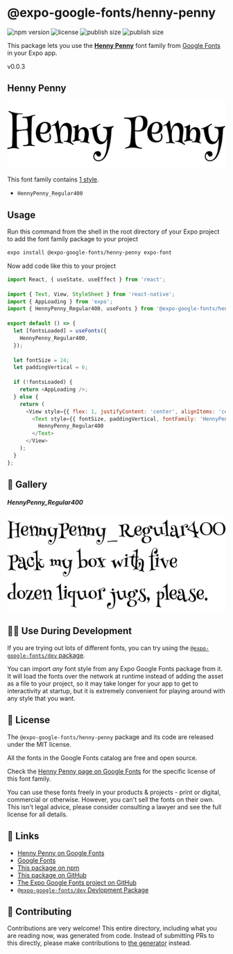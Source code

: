 # @expo-google-fonts/henny-penny

![npm version](https://flat.badgen.net/npm/v/@expo-google-fonts/henny-penny)
![license](https://flat.badgen.net/github/license/expo/google-fonts)
![publish size](https://flat.badgen.net/packagephobia/install/@expo-google-fonts/henny-penny)
![publish size](https://flat.badgen.net/packagephobia/publish/@expo-google-fonts/henny-penny)

This package lets you use the [**Henny Penny**](https://fonts.google.com/specimen/Henny+Penny) font family from [Google Fonts](https://fonts.google.com/) in your Expo app.

v0.0.3

## Henny Penny

![Henny Penny](./font-family.png)

This font family contains [1 style](#-gallery).

- `HennyPenny_Regular400`

## Usage

Run this command from the shell in the root directory of your Expo project to add the font family package to your project
```sh
expo install @expo-google-fonts/henny-penny expo-font
```

Now add code like this to your project
```js
import React, { useState, useEffect } from 'react';

import { Text, View, StyleSheet } from 'react-native';
import { AppLoading } from 'expo';
import { HennyPenny_Regular400, useFonts } from '@expo-google-fonts/henny-penny';

export default () => {
  let [fontsLoaded] = useFonts({
    HennyPenny_Regular400,
  });

  let fontSize = 24;
  let paddingVertical = 6;

  if (!fontsLoaded) {
    return <AppLoading />;
  } else {
    return (
      <View style={{ flex: 1, justifyContent: 'center', alignItems: 'center' }}>
        <Text style={{ fontSize, paddingVertical, fontFamily: 'HennyPenny_Regular400' }}>
          HennyPenny_Regular400
        </Text>
      </View>
    );
  }
};

```

## 🔡 Gallery

##### HennyPenny_Regular400
![HennyPenny_Regular400](./f0a1cf7a7ff413b8e4b7efebd74b65892f11e78dc663ec993b133ccfd9177864.ttf.png)


## 👩‍💻 Use During Development

If you are trying out lots of different fonts, you can try using the [`@expo-google-fonts/dev` package](https://github.com/expo/google-fonts/tree/master/font-packages/dev#readme).

You can import *any* font style from any Expo Google Fonts package from it. It will load the fonts
over the network at runtime instead of adding the asset as a file to your project, so it may take longer
for your app to get to interactivity at startup, but it is extremely convenient
for playing around with any style that you want.

## 📖 License

The `@expo-google-fonts/henny-penny` package and its code are released under the MIT license.

All the fonts in the Google Fonts catalog are free and open source.

Check the [Henny Penny page on Google Fonts](https://fonts.google.com/specimen/Henny+Penny) for the specific license of this font family.

You can use these fonts freely in your products & projects - print or digital, commercial or otherwise. However, you can't sell the fonts on their own. This isn't legal advice, please consider consulting a lawyer and see the full license for all details.

## 🔗 Links

- [Henny Penny on Google Fonts](https://fonts.google.com/specimen/Henny+Penny)
- [Google Fonts](https://fonts.google.com/)
- [This package on npm](https://www.npmjs.com/package/@expo-google-fonts/henny-penny)
- [This package on GitHub](https://github.com/expo/google-fonts/tree/master/font-packages/henny-penny)
- [The Expo Google Fonts project on GitHub](https://github.com/expo/google-fonts)
- [`@expo-google-fonts/dev` Devlopment Package](https://github.com/expo/google-fonts/tree/master/font-packages/dev)


## 🤝 Contributing

Contributions are very welcome! This entire directory, including what you are reading now, was generated from code. Instead of submitting PRs to this directly, please make contributions to [the generator](https://github.com/expo/google-fonts/tree/master/packages/generator) instead.

